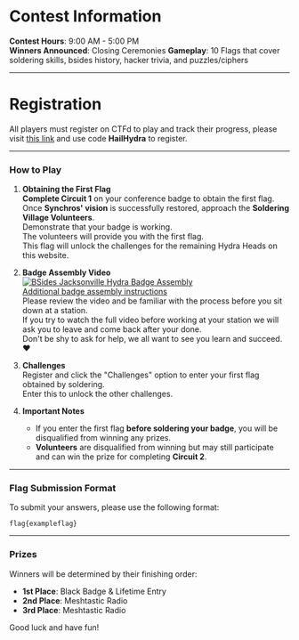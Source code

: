 # Contest Information

**Contest Hours**: 9:00 AM - 5:00 PM  
**Winners Announced**: Closing Ceremonies
**Gameplay**: 10 Flags that cover soldering skills, bsides history, hacker trivia, and puzzles/ciphers

---

# Registration

All players must register on CTFd to play and track their progress, please visit [this link](https://hydra.ctfd.io/) and use code **HailHydra** to register.

---

### How to Play

1. **Obtaining the First Flag**  
   **Complete Circuit 1** on your conference badge to obtain the first flag.  
   Once **Synchros' vision** is successfully restored, approach the **Soldering Village Volunteers**.  
   Demonstrate that your badge is working.  
   The volunteers will provide you with the first flag.  
   This flag will unlock the challenges for the remaining Hydra Heads on this website.

2. **Badge Assembly Video**  
   [![BSides Jacksonville Hydra Badge Assembly](https://img.youtube.com/vi/xDVRaMgNc40/0.jpg)](https://www.youtube.com/watch?v=xDVRaMgNc40)  
   [Additional badge assembly instructions](https://github.com/blackandwhitehat/BSidesJAX_2024_Badge)  
   Please review the video and be familiar with the process before you sit down at a station.  
   If you try to watch the full video before working at your station we will ask you to leave and come back after your done.  
   Don't be shy to ask for help, we all want to see you learn and succeed. ❤️  

3. **Challenges**  
   Register and click the "Challenges" option to enter your first flag obtained by soldering.  
   Enter this to unlock the other challenges.

4. **Important Notes**  
   - If you enter the first flag **before soldering your badge**, you will be disqualified from winning any prizes.
   - **Volunteers** are disqualified from winning but may still participate and can win the prize for completing **Circuit 2**.

---

### Flag Submission Format

To submit your answers, please use the following format:

```
flag{exampleflag}
```
---

### Prizes

Winners will be determined by their finishing order:

- **1st Place**: Black Badge & Lifetime Entry  
- **2nd Place**: Meshtastic Radio  
- **3rd Place**: Meshtastic Radio

Good luck and have fun!
